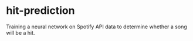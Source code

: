 # hit-prediction
Training a neural network on Spotify API data to determine whether a song will be a hit.
